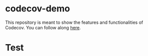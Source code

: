# codecov-demo
This repository is meant to show the features and functionalities of Codecov. You can follow along [here](https://docs.codecov.com/docs/codecov-tutorial).

# Test
